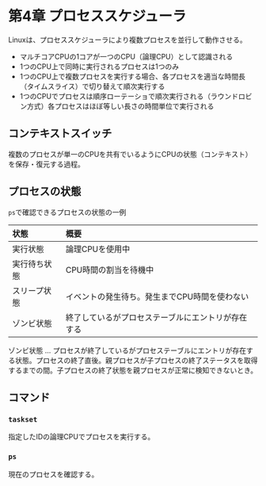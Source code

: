# 第4章 プロセススケジューラ

Linuxは、プロセススケジューラにより複数プロセスを並行して動作させる。

- マルチコアCPUの1コアが一つのCPU（論理CPU）として認識される
- 1つのCPU上で同時に実行されるプロセスは1つのみ
- 1つのCPU上で複数プロセスを実行する場合、各プロセスを適当な時間長（タイムスライス）で切り替えて順次実行する
- 1つのCPUでプロセスは順序ローテーショで順次実行される（ラウンドロビン方式）各プロセスはほぼ等しい長さの時間単位で実行される

## コンテキストスイッチ

複数のプロセスが単一のCPUを共有でいるようにCPUの状態（コンテキスト）を保存・復元する過程。

## プロセスの状態

`ps`で確認できるプロセスの状態の一例

| 状態 | 概要 |
| :- | :- |
| 実行状態 | 論理CPUを使用中 |
| 実行待ち状態 | CPU時間の割当を待機中 |
| スリープ状態 | イベントの発生待ち。発生までCPU時間を使わない |
| ゾンビ状態 | 終了しているがプロセステーブルにエントリが存在する |

ゾンビ状態 ... プロセスが終了しているがプロセステーブルにエントリが存在する状態。プロセスの終了直後。親プロセスが子プロセスの終了ステータスを取得するまでの間。子プロセスの終了状態を親プロセスが正常に検知できないとき。

## コマンド

### `taskset`

指定したIDの論理CPUでプロセスを実行する。

### `ps`

現在のプロセスを確認する。
